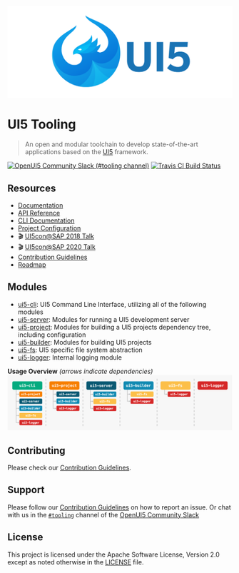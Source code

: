 ![UI5 logo](./docs/images/UI5_logo_wide.png)

# UI5 Tooling
> An open and modular toolchain to develop state-of-the-art applications based on the [UI5](https://ui5.sap.com) framework.

[![OpenUI5 Community Slack (#tooling channel)](https://img.shields.io/badge/slack-join-44cc11.svg)](https://ui5-slack-invite.cfapps.eu10.hana.ondemand.com/)
[![Travis CI Build Status](https://travis-ci.org/SAP/ui5-tooling.svg?branch=master)](https://travis-ci.org/SAP/ui5-tooling)

## Resources
- [Documentation](https://sap.github.io/ui5-tooling/)
- [API Reference](https://sap.github.io/ui5-tooling/api/)
- [CLI Documentation](https://github.com/SAP/ui5-cli#cli-usage)
- [Project Configuration](https://github.com/SAP/ui5-project/blob/master/docs/Configuration.md)
- 🎬 [UI5con@SAP 2018 Talk](https://www.youtube.com/watch?v=iQ07oe26y_k)
- 🎬 [UI5con@SAP 2020 Talk](https://www.youtube.com/watch?v=8IHoVJLKN34)
- [Contribution Guidelines](./CONTRIBUTING.md)
- [Roadmap](https://github.com/SAP/ui5-tooling/issues/101)

## Modules
- [ui5-cli](https://github.com/SAP/ui5-cli): UI5 Command Line Interface, utilizing all of the following modules
- [ui5-server](https://github.com/SAP/ui5-server): Modules for running a UI5 development server
- [ui5-project](https://github.com/SAP/ui5-project): Modules for building a UI5 projects dependency tree, including configuration
- [ui5-builder](https://github.com/SAP/ui5-builder): Modules for building UI5 projects
- [ui5-fs](https://github.com/SAP/ui5-fs): UI5 specific file system abstraction
- [ui5-logger](https://github.com/SAP/ui5-logger): Internal logging module

**Usage Overview** *(arrows indicate dependencies)*
![Module Overview](./docs/images/Module_overview.png)

## Contributing
Please check our [Contribution Guidelines](https://github.com/SAP/ui5-tooling/blob/master/CONTRIBUTING.md).

## Support
Please follow our [Contribution Guidelines](https://github.com/SAP/ui5-tooling/blob/master/CONTRIBUTING.md#report-an-issue) on how to report an issue. Or chat with us in the [`#tooling`](https://openui5.slack.com/archives/C0A7QFN6B) channel of the [OpenUI5 Community Slack](https://ui5-slack-invite.cfapps.eu10.hana.ondemand.com/)

## License
This project is licensed under the Apache Software License, Version 2.0 except as noted otherwise in the [LICENSE](https://github.com/SAP/ui5-tooling/blob/master/LICENSE.txt) file.

